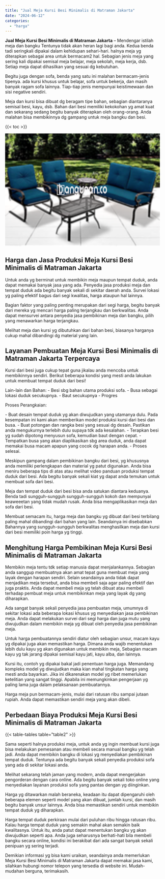```yaml
---
title: "Jual Meja Kursi Besi Minimalis di Matraman Jakarta"
date: "2024-06-12"
categories: 
  - "harga"
---
```


**Jual Meja Kursi Besi Minimalis di Matraman Jakarta** – Mendengar istilah meja dan bangku Tentunya tidak akan heran lagi bagi anda. Kedua benda tadi seringkali dipakai dalam kehidupan sehari-hari. halnya meja yg diterapkan sebagai area untuk bermacam2 hal. Sebagian jenis meja yang sering kali dipakai semisal meja belajar, meja sekolah, meja kerja, dsb. Setiap meja dapat dihasilkan yang sesuai dg kebutuhan.

Begitu juga dengan sofa, benda yang satu ini malahan bermacam-jenis tipenya. ada kursi khusus untuk belajar, sofa untuk bekerja, dan masih banyak ragam sofa lainnya. Tiap-tiap jenis mempunyai keistimewaan dan sisi negative sendiri.

Meja dan kursi bisa dibuat dg beragam tipe bahan, sebagian diantaranya semisal besi, kayu, dsb. Bahan dari besi memiliki kekokohan yg amat kuat dan sekarang sedang begitu banyak diterapkan oleh orang-orang. Anda malahan bisa membikinnya dg gampang untuk meja bangku dan besi.

{{< toc >}}

![Jual Meja Kursi Besi Minimalis di Matraman Jakarta](/images/jual-meja-besi-murah04.png)

## Harga dan Jasa Produksi Meja Kursi Besi Minimalis di Matraman Jakarta

Untuk anda yg berminat untuk membikin meja maupun tempat duduk, anda dapat memakai banyak jasa yang ada. Penyedia jasa produksi meja dan tempat duduk ada begitu banyak sekali di sekitar daerah anda. Survei lokasi yg paling efektif bagus dari segi kwalitas, harga ataupun hal lainnya.

Bagian faktor yang paling penting merupakan dari segi harga, begitu banyak dari mereka yg mencari harga paling terjangkau dan berkwalitas. Anda dapat mensurvei antara penyedia jasa pembikinan meja dan bangku, pilih yang menawarkan harga terjangkau.

Melihat meja dan kursi yg dibutuhkan dari bahan besi, biasanya harganya cukup mahal dibandingi dg material yang lain.

## Layanan Pembuatan Meja Kursi Besi Minimalis di Matraman Jakarta Terpercaya

Kursi dari besi juga cukup tepat guna jikalau anda mencoba untuk membikinnya sendiri. Berikut beberapa kondisi yang mesti anda lakukan untuk membuat tempat duduk dari besi!

Lain-lain dan Bahan: - Besi sbg bahan utama produksi sofa. - Busa sebagai lokasi duduk secukupnya. - Baut secukupnya - Progres

Proses Perangkaian:

\- Buat desain tempat duduk yg akan diwujudkan yang utamanya dulu. Pada kesempatan ini kami akan memberikan model produksi kursi dari besi dan busa. - Buat potongan dan rangka besi yang sesuai dg desain. Pastikan anda mengukurnya terlebih dulu supaya tdk ada kesalahan. - Terapkan besi yg sudah dipotong menyusun sofa, kemudian baut dengan cepat. - Tempatkan busa yang akan diaplikasikan sbg area duduk, anda dapat memakai busa macam apapun yang cocok dg harapan anda. - Proses selesai.

Meskipun gampang dalam pembikinan bangku dari besi, yg khususnya anda memiliki perlengkapan dan material yg patut digunakan. Anda bisa meniru beberapa tips di atas atau melihat video panduan produksi tempat duduk dari besi. Ada begitu banyak sekali kiat yg dapat anda temukan untuk membuat sofa dari besi.

Meja dan tempat duduk dari besi bisa anda satukan diantara keduanya. Benda tadi sungguh-sungguh sungguh-sungguh kokoh dan mempunyai keaweeetan yang tidak mudah rusak. Anda bisa mengaplikasikan meja dan sofa dari besi.

Membuat semacam itu, harga meja dan bangku yg dibuat dari besi terbilang paling mahal dibandingi dari bahan yang lain. Seandainya ini disebabkan Bahannya yang sungguh-sungguh berkwalitas menghasilkan meja dan kursi dari besi memiliki poin harga yg tinggi.

## Menghitung Harga Pembikinan Meja Kursi Besi Minimalis di Matraman Jakarta

Membikin meja tentu tdk setiap manusia dapat menjalankannya. Sebagian anda sanggup membuatnya akan amat tepat guna membuat meja yang layak dengan harapan sendiri. Selain seandainya anda tidak dapat menjadikan meja tersebut, anda bisa membeli saja agar paling efektif dan juga praktis. Anda dapat membeli meja yg telah dibuat atau membeli terhadap pembuat meja untuk membikinkan meja yang layak dg yang diharapkan.

Ada sangat banyak sekali penyedia jasa pembuatan meja, umumnya di sekitar lokasi ada beberapa lokasi khusus yg menyediakan jasa pembikinan meja. Anda dapat melakukan survei dari segi harga dan juga mutu yang diwujudkan dalam membikin meja yg dibuat oleh penyedia jasa pembikinan meja.

Untuk harga pembuatannya sendiri diatur oleh sebagian unsur, macam kayu yg dipakai juga akan memastikan harga. Dimana anda wajib menentukan lebih dulu kayu yg akan digunakan untuk membikin meja, Sebagian macam kayu yg tak jarang dipakai semisal kayu jati, kayu alba, dan lainnya.

Kursi itu, contoh yg dipakai bakal jadi penentuan harga juga. Memandang kompleks model yg diwujudkan maka kian mahal tingkatan harga yang mesti anda bayarkan. Jika ini dikarenakan model yg ribet memerlukan ketelitian yang sangat tinggi. Apabila ini memungkinkan pengerjaan yg paling lama juga dalam pelaksanaan pembuatannya.

Harga meja pun bermacam-jenis, mulai dari ratusan ribu sampai jutaan rupiah. Anda dapat memastikan sendiri meja yang akan dibeli.

## Perbedaan Biaya Produksi Meja Kursi Besi Minimalis di Matraman Jakarta

{{< table-tables table="table2" >}}

Sama seperti halnya produksi meja, untuk anda yg ingin membuat kursi juga bisa melakukan pemesanan atau membeli secara manual bangku yg telah jadi. Anda dapat membikin bangku di lokasi yg menyediakan pembikinan tempat duduk. Tentunya ada begitu banyak sekali penyedia produksi sofa yang ada di sekitar lokasi anda.

Melihat sekarang telah jaman yang modern, anda dapat mengerjakan pengorderan dengan cara online. Ada begitu banyak sekali toko online yang menyediakan layanan produksi sofa yang pantas dengan yg diinginkan.

Harga yg ditawarkan malah beraneka, keadaan itu dapat dipengaruhi oleh beberapa elemen seperti model yang akan dibuat, jumlah kursi, dan masih begitu banyak unsur lainnya. Anda bisa memastikan sendiri untuk membikin tempat duduk yg diharapkan.

Harga tempat duduk perkiraan mulai dari puluhan ribu hingga ratusan ribu. Kalau harga tempat duduk yang semakin mahal akan semakin baik kwalitasnya. Untuk itu, anda patut dapat menentukan bangku yg akan diwujudkan seperti apa. Anda juga seharusnya berhati-hati bila membeli bangku secara online, kondisi ini berakibat dari ada sangat banyak sekali penipuan yg sering terjadi.

Demikian informasi yg bisa kami uraikan, seandainya anda memerlukan Meja Kursi Besi Minimalis di Matraman Jakarta dapat memakai jasa kami, silahkan hubungi nomor telepon yang tersedia di website ini. Mudah-mudahan berguna, terimakasih.

